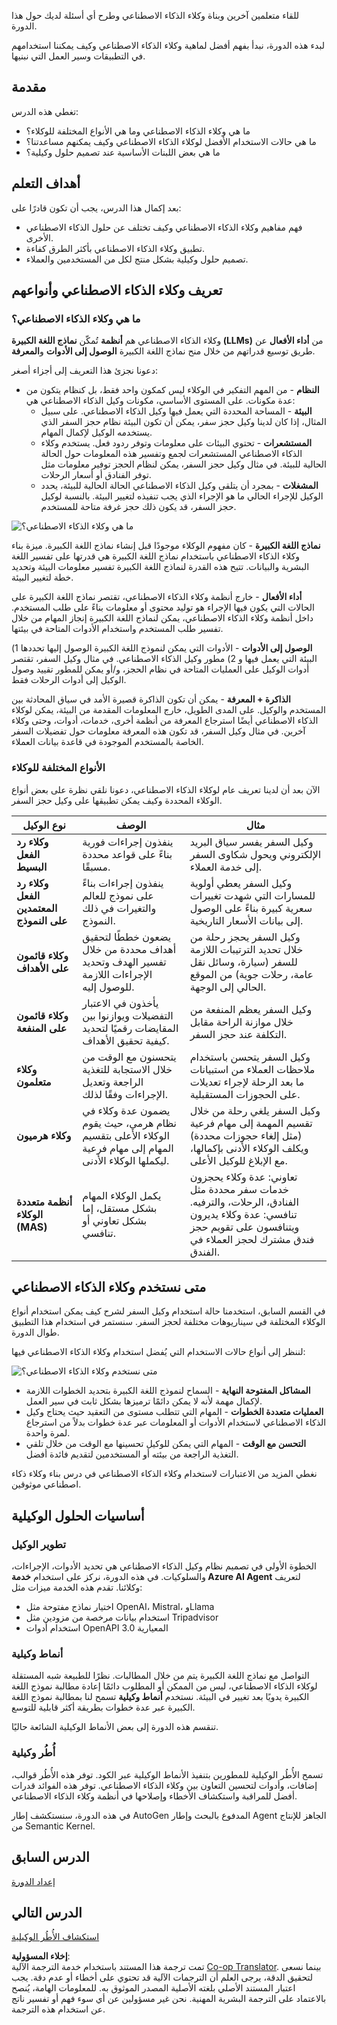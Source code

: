 <!--
CO_OP_TRANSLATOR_METADATA:
{
  "original_hash": "d84943abc8f001ad4670418d32c2d899",
  "translation_date": "2025-07-12T08:01:16+00:00",
  "source_file": "01-intro-to-ai-agents/README.md",
  "language_code": "ar"
}
-->
للقاء متعلمين آخرين وبناة وكلاء الذكاء الاصطناعي وطرح أي أسئلة لديك حول هذا الدورة.

لبدء هذه الدورة، نبدأ بفهم أفضل لماهية وكلاء الذكاء الاصطناعي وكيف يمكننا استخدامهم في التطبيقات وسير العمل التي نبنيها.

## مقدمة

تغطي هذه الدرس:

- ما هي وكلاء الذكاء الاصطناعي وما هي الأنواع المختلفة للوكلاء؟
- ما هي حالات الاستخدام الأفضل لوكلاء الذكاء الاصطناعي وكيف يمكنهم مساعدتنا؟
- ما هي بعض اللبنات الأساسية عند تصميم حلول وكيلية؟

## أهداف التعلم
بعد إكمال هذا الدرس، يجب أن تكون قادرًا على:

- فهم مفاهيم وكلاء الذكاء الاصطناعي وكيف تختلف عن حلول الذكاء الاصطناعي الأخرى.
- تطبيق وكلاء الذكاء الاصطناعي بأكثر الطرق كفاءة.
- تصميم حلول وكيلية بشكل منتج لكل من المستخدمين والعملاء.

## تعريف وكلاء الذكاء الاصطناعي وأنواعهم

### ما هي وكلاء الذكاء الاصطناعي؟

وكلاء الذكاء الاصطناعي هم **أنظمة** تُمكّن **نماذج اللغة الكبيرة (LLMs)** من **أداء الأفعال** عن طريق توسيع قدراتهم من خلال منح نماذج اللغة الكبيرة **الوصول إلى الأدوات** و**المعرفة**.

دعونا نجزئ هذا التعريف إلى أجزاء أصغر:

- **النظام** - من المهم التفكير في الوكلاء ليس كمكون واحد فقط، بل كنظام يتكون من عدة مكونات. على المستوى الأساسي، مكونات وكيل الذكاء الاصطناعي هي:
  - **البيئة** - المساحة المحددة التي يعمل فيها وكيل الذكاء الاصطناعي. على سبيل المثال، إذا كان لدينا وكيل حجز سفر، يمكن أن تكون البيئة نظام حجز السفر الذي يستخدمه الوكيل لإكمال المهام.
  - **المستشعرات** - تحتوي البيئات على معلومات وتوفر ردود فعل. يستخدم وكلاء الذكاء الاصطناعي المستشعرات لجمع وتفسير هذه المعلومات حول الحالة الحالية للبيئة. في مثال وكيل حجز السفر، يمكن لنظام الحجز توفير معلومات مثل توفر الفنادق أو أسعار الرحلات.
  - **المشغلات** - بمجرد أن يتلقى وكيل الذكاء الاصطناعي الحالة الحالية للبيئة، يحدد الوكيل للإجراء الحالي ما هو الإجراء الذي يجب تنفيذه لتغيير البيئة. بالنسبة لوكيل حجز السفر، قد يكون ذلك حجز غرفة متاحة للمستخدم.

![ما هي وكلاء الذكاء الاصطناعي؟](../../../translated_images/what-are-ai-agents.1ec8c4d548af601a3a78c6c02e5c355d19c06a4a74fe93e3609a1d08e8c15689.ar.png)

**نماذج اللغة الكبيرة** - كان مفهوم الوكلاء موجودًا قبل إنشاء نماذج اللغة الكبيرة. ميزة بناء وكلاء الذكاء الاصطناعي باستخدام نماذج اللغة الكبيرة هي قدرتها على تفسير اللغة البشرية والبيانات. تتيح هذه القدرة لنماذج اللغة الكبيرة تفسير معلومات البيئة وتحديد خطة لتغيير البيئة.

**أداء الأفعال** - خارج أنظمة وكلاء الذكاء الاصطناعي، تقتصر نماذج اللغة الكبيرة على الحالات التي يكون فيها الإجراء هو توليد محتوى أو معلومات بناءً على طلب المستخدم. داخل أنظمة وكلاء الذكاء الاصطناعي، يمكن لنماذج اللغة الكبيرة إنجاز المهام من خلال تفسير طلب المستخدم واستخدام الأدوات المتاحة في بيئتها.

**الوصول إلى الأدوات** - الأدوات التي يمكن لنموذج اللغة الكبيرة الوصول إليها تحددها 1) البيئة التي يعمل فيها و 2) مطور وكيل الذكاء الاصطناعي. في مثال وكيل السفر، تقتصر أدوات الوكيل على العمليات المتاحة في نظام الحجز، و/أو يمكن للمطور تقييد وصول الوكيل إلى أدوات الرحلات فقط.

**الذاكرة + المعرفة** - يمكن أن تكون الذاكرة قصيرة الأمد في سياق المحادثة بين المستخدم والوكيل. على المدى الطويل، خارج المعلومات المقدمة من البيئة، يمكن لوكلاء الذكاء الاصطناعي أيضًا استرجاع المعرفة من أنظمة أخرى، خدمات، أدوات، وحتى وكلاء آخرين. في مثال وكيل السفر، قد تكون هذه المعرفة معلومات حول تفضيلات السفر الخاصة بالمستخدم الموجودة في قاعدة بيانات العملاء.

### الأنواع المختلفة للوكلاء

الآن بعد أن لدينا تعريف عام لوكلاء الذكاء الاصطناعي، دعونا نلقي نظرة على بعض أنواع الوكلاء المحددة وكيف يمكن تطبيقها على وكيل حجز السفر.

| **نوع الوكيل**                | **الوصف**                                                                                                                       | **مثال**                                                                                                                                                                                                                   |
| ----------------------------- | ------------------------------------------------------------------------------------------------------------------------------------- | ----------------------------------------------------------------------------------------------------------------------------------------------------------------------------------------------------------------------------- |
| **وكلاء رد الفعل البسيط**      | ينفذون إجراءات فورية بناءً على قواعد محددة مسبقًا.                                                                                  | وكيل السفر يفسر سياق البريد الإلكتروني ويحول شكاوى السفر إلى خدمة العملاء.                                                                                                                          |
| **وكلاء رد الفعل المعتمدين على النموذج** | ينفذون إجراءات بناءً على نموذج للعالم والتغيرات في ذلك النموذج.                                                              | وكيل السفر يعطي أولوية للمسارات التي شهدت تغييرات سعرية كبيرة بناءً على الوصول إلى بيانات الأسعار التاريخية.                                                                                                             |
| **وكلاء قائمون على الأهداف**         | يضعون خططًا لتحقيق أهداف محددة من خلال تفسير الهدف وتحديد الإجراءات اللازمة للوصول إليه.                                  | وكيل السفر يحجز رحلة من خلال تحديد الترتيبات اللازمة للسفر (سيارة، وسائل نقل عامة، رحلات جوية) من الموقع الحالي إلى الوجهة.                                                                                |
| **وكلاء قائمون على المنفعة**      | يأخذون في الاعتبار التفضيلات ويوازنوا بين المقايضات رقميًا لتحديد كيفية تحقيق الأهداف.                                               | وكيل السفر يعظم المنفعة من خلال موازنة الراحة مقابل التكلفة عند حجز السفر.                                                                                                                                          |
| **وكلاء متعلمون**           | يتحسنون مع الوقت من خلال الاستجابة للتغذية الراجعة وتعديل الإجراءات وفقًا لذلك.                                                        | وكيل السفر يتحسن باستخدام ملاحظات العملاء من استبيانات ما بعد الرحلة لإجراء تعديلات على الحجوزات المستقبلية.                                                                                                               |
| **وكلاء هرميون**       | يضمون عدة وكلاء في نظام هرمي، حيث يقوم الوكلاء الأعلى بتقسيم المهام إلى مهام فرعية ليكملها الوكلاء الأدنى. | وكيل السفر يلغي رحلة من خلال تقسيم المهمة إلى مهام فرعية (مثل إلغاء حجوزات محددة) ويكلف الوكلاء الأدنى بإكمالها، مع الإبلاغ للوكيل الأعلى.                                     |
| **أنظمة متعددة الوكلاء (MAS)** | يكمل الوكلاء المهام بشكل مستقل، إما بشكل تعاوني أو تنافسي.                                                           | تعاوني: عدة وكلاء يحجزون خدمات سفر محددة مثل الفنادق، الرحلات، والترفيه. تنافسي: عدة وكلاء يديرون ويتنافسون على تقويم حجز فندق مشترك لحجز العملاء في الفندق. |

## متى نستخدم وكلاء الذكاء الاصطناعي

في القسم السابق، استخدمنا حالة استخدام وكيل السفر لشرح كيف يمكن استخدام أنواع الوكلاء المختلفة في سيناريوهات مختلفة لحجز السفر. سنستمر في استخدام هذا التطبيق طوال الدورة.

لننظر إلى أنواع حالات الاستخدام التي يُفضل استخدام وكلاء الذكاء الاصطناعي فيها:

![متى نستخدم وكلاء الذكاء الاصطناعي؟](../../../translated_images/when-to-use-ai-agents.54becb3bed74a479f5caca9c951132ce81d482a6704bcd22e5a600dbabc9434e.ar.png)

- **المشاكل المفتوحة النهاية** - السماح لنموذج اللغة الكبيرة بتحديد الخطوات اللازمة لإكمال مهمة لأنه لا يمكن دائمًا ترميزها بشكل ثابت في سير العمل.
- **العمليات متعددة الخطوات** - المهام التي تتطلب مستوى من التعقيد حيث يحتاج وكيل الذكاء الاصطناعي لاستخدام الأدوات أو المعلومات عبر عدة خطوات بدلاً من استرجاع لمرة واحدة.
- **التحسن مع الوقت** - المهام التي يمكن للوكيل تحسينها مع الوقت من خلال تلقي التغذية الراجعة من بيئته أو المستخدمين لتقديم فائدة أفضل.

نغطي المزيد من الاعتبارات لاستخدام وكلاء الذكاء الاصطناعي في درس بناء وكلاء ذكاء اصطناعي موثوقين.

## أساسيات الحلول الوكيلية

### تطوير الوكيل

الخطوة الأولى في تصميم نظام وكيل الذكاء الاصطناعي هي تحديد الأدوات، الإجراءات، والسلوكيات. في هذه الدورة، نركز على استخدام **خدمة Azure AI Agent** لتعريف وكلائنا. تقدم هذه الخدمة ميزات مثل:

- اختيار نماذج مفتوحة مثل OpenAI، Mistral، وLlama
- استخدام بيانات مرخصة من مزودين مثل Tripadvisor
- استخدام أدوات OpenAPI 3.0 المعيارية

### أنماط وكيلية

التواصل مع نماذج اللغة الكبيرة يتم من خلال المطالبات. نظرًا للطبيعة شبه المستقلة لوكلاء الذكاء الاصطناعي، ليس من الممكن أو المطلوب دائمًا إعادة مطالبة نموذج اللغة الكبيرة يدويًا بعد تغيير في البيئة. نستخدم **أنماط وكيلية** تسمح لنا بمطالبة نموذج اللغة الكبيرة عبر عدة خطوات بطريقة أكثر قابلية للتوسع.

تنقسم هذه الدورة إلى بعض الأنماط الوكيلية الشائعة حاليًا.

### أُطُر وكيلية

تسمح الأُطُر الوكيلية للمطورين بتنفيذ الأنماط الوكيلية عبر الكود. توفر هذه الأُطُر قوالب، إضافات، وأدوات لتحسين التعاون بين وكلاء الذكاء الاصطناعي. توفر هذه الفوائد قدرات أفضل للمراقبة واستكشاف الأخطاء وإصلاحها في أنظمة وكلاء الذكاء الاصطناعي.

في هذه الدورة، سنستكشف إطار AutoGen المدفوع بالبحث وإطار Agent الجاهز للإنتاج من Semantic Kernel.

## الدرس السابق

[إعداد الدورة](../00-course-setup/README.md)

## الدرس التالي

[استكشاف الأُطُر الوكيلية](../02-explore-agentic-frameworks/README.md)

**إخلاء المسؤولية**:  
تمت ترجمة هذا المستند باستخدام خدمة الترجمة الآلية [Co-op Translator](https://github.com/Azure/co-op-translator). بينما نسعى لتحقيق الدقة، يرجى العلم أن الترجمات الآلية قد تحتوي على أخطاء أو عدم دقة. يجب اعتبار المستند الأصلي بلغته الأصلية المصدر الموثوق به. للمعلومات الهامة، يُنصح بالاعتماد على الترجمة البشرية المهنية. نحن غير مسؤولين عن أي سوء فهم أو تفسير ناتج عن استخدام هذه الترجمة.